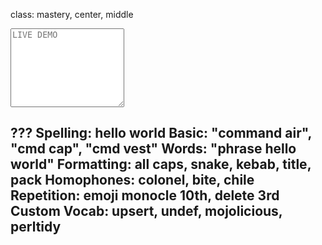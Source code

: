 class: mastery, center, middle
<textarea rows="8" placeholder="LIVE DEMO"></textarea>

???
Spelling: hello world
Basic: "command air", "cmd cap", "cmd vest"
Words: "phrase hello world"
Formatting: all caps, snake, kebab, title, pack
Homophones: colonel, bite, chile
Repetition: emoji monocle 10th, delete 3rd
Custom Vocab: upsert, undef, mojolicious, perltidy
---